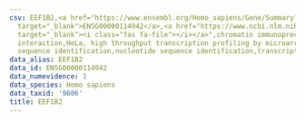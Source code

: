 ```yaml
---
csv: EEF1B2,<a href="https://www.ensembl.org/Homo_sapiens/Gene/Summary?db=core;g=ENSG00000114942"
  target="_blank">ENSG00000114942</a>,<a href="https://www.ncbi.nlm.nih.gov/pubmed/17216044"
  target="_blank"><i class="fas fa-file"></i></a>",chromatin immunoprecipitation assay,direct
  interaction,HeLa, high throughput transcription profiling by microarray,nucleotide
  sequence identification,nucleotide sequence identification,transcriptional regulation,
data_alias: EEF1B2
data_id: ENSG00000114942
data_numevidence: 1
data_species: Homo sapiens
data_taxid: '9606'
title: EEF1B2
---
```


